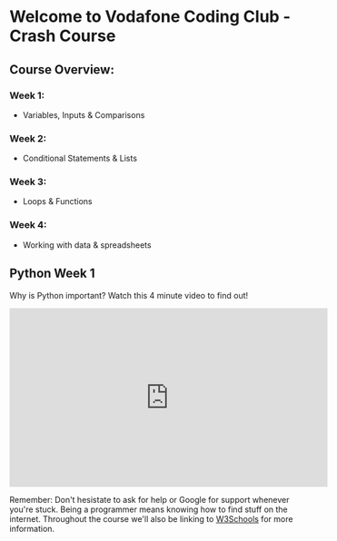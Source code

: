 # Welcome to Vodafone Coding Club - Crash Course
## Course Overview: 
### Week 1:
* Variables, Inputs & Comparisons
### Week 2:
* Conditional Statements & Lists
### Week 3: 
* Loops & Functions
### Week 4:
* Working with data & spreadsheets

## Python Week 1
Why is Python important? Watch this 4 minute video to find out!
<iframe width="560" height="315" src="https://www.youtube-nocookie.com/embed/Y8Tko2YC5hA" title="YouTube video player" frameborder="0" allow="accelerometer; autoplay; clipboard-write; encrypted-media; gyroscope; picture-in-picture" allowfullscreen></iframe>

Remember: Don't hesistate to ask for help or Google for support whenever you're stuck. Being a programmer means knowing how to find stuff on the internet. Throughout the course we'll also be linking to [W3Schools](https://www.w3schools.com/python/default.asp) for more information.